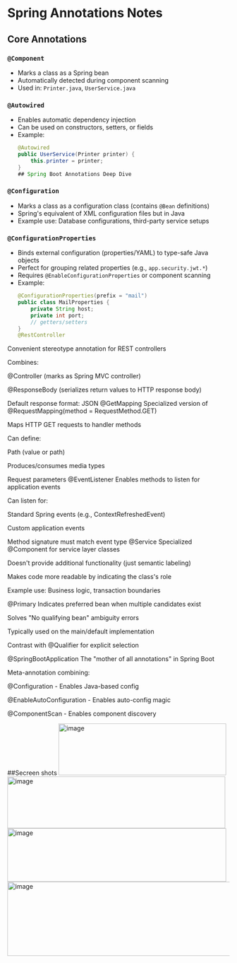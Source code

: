 # Spring Annotations Notes

## Core Annotations

### `@Component`
- Marks a class as a Spring bean
- Automatically detected during component scanning
- Used in: `Printer.java`, `UserService.java`

### `@Autowired`
- Enables automatic dependency injection
- Can be used on constructors, setters, or fields
- Example:
  ```java
  @Autowired
  public UserService(Printer printer) {
      this.printer = printer;
  }
  ## Spring Boot Annotations Deep Dive

### `@Configuration`
- Marks a class as a configuration class (contains `@Bean` definitions)
- Spring's equivalent of XML configuration files but in Java
- Example use: Database configurations, third-party service setups

### `@ConfigurationProperties`
- Binds external configuration (properties/YAML) to type-safe Java objects
- Perfect for grouping related properties (e.g., `app.security.jwt.*`)
- Requires `@EnableConfigurationProperties` or component scanning
- Example:
  ```java
  @ConfigurationProperties(prefix = "mail")
  public class MailProperties {
      private String host;
      private int port;
      // getters/setters
  }
  @RestController
Convenient stereotype annotation for REST controllers

Combines:

@Controller (marks as Spring MVC controller)

@ResponseBody (serializes return values to HTTP response body)

Default response format: JSON
@GetMapping
Specialized version of @RequestMapping(method = RequestMethod.GET)

Maps HTTP GET requests to handler methods

Can define:

Path (value or path)

Produces/consumes media types

Request parameters
@EventListener
Enables methods to listen for application events

Can listen for:

Standard Spring events (e.g., ContextRefreshedEvent)

Custom application events

Method signature must match event type
@Service
Specialized @Component for service layer classes

Doesn't provide additional functionality (just semantic labeling)

Makes code more readable by indicating the class's role

Example use: Business logic, transaction boundaries

@Primary
Indicates preferred bean when multiple candidates exist

Solves "No qualifying bean" ambiguity errors

Typically used on the main/default implementation

Contrast with @Qualifier for explicit selection

@SpringBootApplication
The "mother of all annotations" in Spring Boot

Meta-annotation combining:

@Configuration - Enables Java-based config

@EnableAutoConfiguration - Enables auto-config magic

@ComponentScan - Enables component discovery

##Secreen shots
<img width="380" height="117" alt="image" src="https://github.com/user-attachments/assets/9b33fc9d-43ae-462c-9f33-adf0063073eb" />
<img width="494" height="117" alt="image" src="https://github.com/user-attachments/assets/96cf6c86-aa18-4ef3-a9fe-f95228d14cab" />
<img width="496" height="121" alt="image" src="https://github.com/user-attachments/assets/4456575e-7003-4be8-a5f5-e486106dd864" />
<img width="511" height="168" alt="image" src="https://github.com/user-attachments/assets/f5cf67ad-cfc2-4fe3-a036-68c735855f27" />



